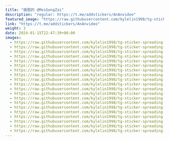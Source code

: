 ```yaml
---
title: "做图的 @MeiGongZai"
description: "regular: https://t.me/addstickers/AnAnvideo"
featured_image: "https://raw.githubusercontent.com/kylelin1998/tg-sticker-spreading-worldwide-images/main/img/f4c8fab7-8723-4f22-8846-731505f07534.jpg"
link: "https://t.me/addstickers/AnAnvideo"
weight: 3
date: 2024-01-15T22:47:39+08:00
images:
  - https://raw.githubusercontent.com/kylelin1998/tg-sticker-spreading-worldwide-images/main/img/f4c8fab7-8723-4f22-8846-731505f07534.jpg
  - https://raw.githubusercontent.com/kylelin1998/tg-sticker-spreading-worldwide-images/main/img/80c9dd56-d9b2-490b-9bfc-15f6b4a4230c.jpg
  - https://raw.githubusercontent.com/kylelin1998/tg-sticker-spreading-worldwide-images/main/img/6c4c2478-5fa5-4160-96ca-e04fd4fd5bed.jpg
  - https://raw.githubusercontent.com/kylelin1998/tg-sticker-spreading-worldwide-images/main/img/2d25f70f-f908-4380-aa15-508b85c6757a.jpg
  - https://raw.githubusercontent.com/kylelin1998/tg-sticker-spreading-worldwide-images/main/img/9616b16e-005f-4a73-b5c1-622f423c9961.jpg
  - https://raw.githubusercontent.com/kylelin1998/tg-sticker-spreading-worldwide-images/main/img/3ac6ecd7-4d7a-4a22-9adc-977da9a32811.jpg
  - https://raw.githubusercontent.com/kylelin1998/tg-sticker-spreading-worldwide-images/main/img/0e62730c-e0ee-4b1c-a2f7-8d61c36692dd.jpg
  - https://raw.githubusercontent.com/kylelin1998/tg-sticker-spreading-worldwide-images/main/img/42cb7c66-538f-41f0-8ede-d32f18d00c0f.jpg
  - https://raw.githubusercontent.com/kylelin1998/tg-sticker-spreading-worldwide-images/main/img/3e2580ea-f3d0-4a2c-ae98-1cb03c07f6de.jpg
  - https://raw.githubusercontent.com/kylelin1998/tg-sticker-spreading-worldwide-images/main/img/606a08cd-617f-48e6-bdef-616b303ce828.jpg
  - https://raw.githubusercontent.com/kylelin1998/tg-sticker-spreading-worldwide-images/main/img/af5190f3-9314-48aa-b6e8-f6db66be2002.jpg
  - https://raw.githubusercontent.com/kylelin1998/tg-sticker-spreading-worldwide-images/main/img/266ff7ed-59c1-4bad-85eb-d8766c85155e.jpg
  - https://raw.githubusercontent.com/kylelin1998/tg-sticker-spreading-worldwide-images/main/img/3ae017b6-71dc-4afb-b8cd-d6dbbb0dea76.jpg
  - https://raw.githubusercontent.com/kylelin1998/tg-sticker-spreading-worldwide-images/main/img/dd3dadd4-82e0-4ca1-aee9-b817a5686ad9.jpg
  - https://raw.githubusercontent.com/kylelin1998/tg-sticker-spreading-worldwide-images/main/img/a645d426-7554-4cd1-aa5c-c4fce660b836.jpg
  - https://raw.githubusercontent.com/kylelin1998/tg-sticker-spreading-worldwide-images/main/img/b1ab8e53-3e35-40ca-9000-d28af27fbb44.jpg
  - https://raw.githubusercontent.com/kylelin1998/tg-sticker-spreading-worldwide-images/main/img/7401397f-672a-42fa-ba89-f012c3e47fcf.jpg
  - https://raw.githubusercontent.com/kylelin1998/tg-sticker-spreading-worldwide-images/main/img/6159776d-8708-4f25-bc0c-8fac6891e8b6.jpg
  - https://raw.githubusercontent.com/kylelin1998/tg-sticker-spreading-worldwide-images/main/img/6c5a87d2-e09f-40fe-a807-59bb7f6a02c1.jpg
  - https://raw.githubusercontent.com/kylelin1998/tg-sticker-spreading-worldwide-images/main/img/b5d50ca9-2693-4c16-ab80-0ada14838cbd.jpg
---
```

